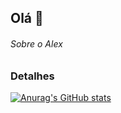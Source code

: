 ## Olá 👋

###### Sobre o Alex


### Detalhes

[![Anurag's GitHub stats](httpsgithub-readme-stats.vercel.appapiusername=alesousae&show_icons=true&theme=dark)](httpsgithub.comanuraghazragithub-readme-stats)
